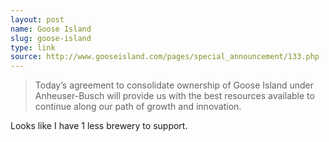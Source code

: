 ```yaml
---
layout: post
name: Goose Island
slug: goose-island
type: link
source: http://www.gooseisland.com/pages/special_announcement/133.php
---
```


>Today’s agreement to consolidate ownership of Goose Island under Anheuser-Busch will provide us with the best resources available to continue along our path of growth and innovation.

Looks like I have 1 less brewery to support.
